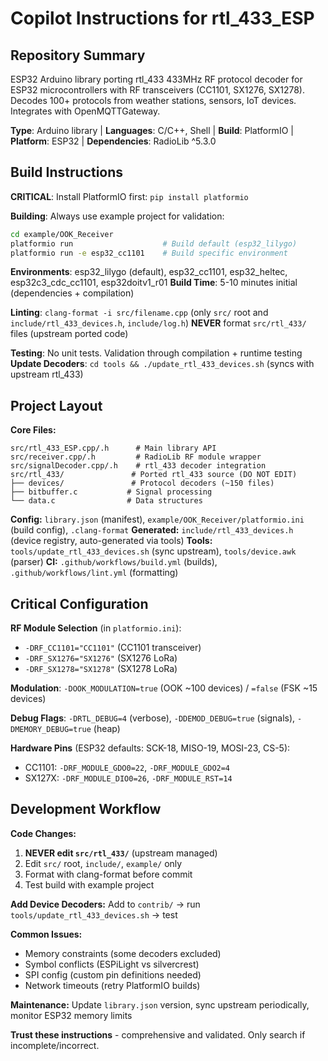 # Copilot Instructions for rtl_433_ESP

## Repository Summary

ESP32 Arduino library porting rtl_433 433MHz RF protocol decoder for ESP32 microcontrollers with RF transceivers (CC1101, SX1276, SX1278). Decodes 100+ protocols from weather stations, sensors, IoT devices. Integrates with OpenMQTTGateway.

**Type**: Arduino library | **Languages**: C/C++, Shell | **Build**: PlatformIO | **Platform**: ESP32 | **Dependencies**: RadioLib ^5.3.0

## Build Instructions

**CRITICAL**: Install PlatformIO first: `pip install platformio`

**Building**: Always use example project for validation:
```bash
cd example/OOK_Receiver
platformio run                    # Build default (esp32_lilygo)
platformio run -e esp32_cc1101    # Build specific environment
```

**Environments**: esp32_lilygo (default), esp32_cc1101, esp32_heltec, esp32c3_cdc_cc1101, esp32doitv1_r01
**Build Time**: 5-10 minutes initial (dependencies + compilation)

**Linting**: `clang-format -i src/filename.cpp` (only `src/` root and `include/rtl_433_devices.h`, `include/log.h`)
**NEVER** format `src/rtl_433/` files (upstream ported code)

**Testing**: No unit tests. Validation through compilation + runtime testing
**Update Decoders**: `cd tools && ./update_rtl_433_devices.sh` (syncs with upstream rtl_433)

## Project Layout

**Core Files:**
```
src/rtl_433_ESP.cpp/.h      # Main library API
src/receiver.cpp/.h         # RadioLib RF module wrapper  
src/signalDecoder.cpp/.h    # rtl_433 decoder integration
src/rtl_433/               # Ported rtl_433 source (DO NOT EDIT)
├── devices/               # Protocol decoders (~150 files)  
├── bitbuffer.c           # Signal processing
└── data.c                # Data structures
```

**Config:** `library.json` (manifest), `example/OOK_Receiver/platformio.ini` (build config), `.clang-format`
**Generated:** `include/rtl_433_devices.h` (device registry, auto-generated via tools)
**Tools:** `tools/update_rtl_433_devices.sh` (sync upstream), `tools/device.awk` (parser)
**CI:** `.github/workflows/build.yml` (builds), `.github/workflows/lint.yml` (formatting)

## Critical Configuration

**RF Module Selection** (in `platformio.ini`):
- `-DRF_CC1101="CC1101"` (CC1101 transceiver)
- `-DRF_SX1276="SX1276"` (SX1276 LoRa) 
- `-DRF_SX1278="SX1278"` (SX1278 LoRa)

**Modulation**: `-DOOK_MODULATION=true` (OOK ~100 devices) / `=false` (FSK ~15 devices)

**Debug Flags**: `-DRTL_DEBUG=4` (verbose), `-DDEMOD_DEBUG=true` (signals), `-DMEMORY_DEBUG=true` (heap)

**Hardware Pins** (ESP32 defaults: SCK-18, MISO-19, MOSI-23, CS-5):
- CC1101: `-DRF_MODULE_GDO0=22`, `-DRF_MODULE_GDO2=4`
- SX127X: `-DRF_MODULE_DIO0=26`, `-DRF_MODULE_RST=14`

## Development Workflow

**Code Changes:**
1. **NEVER edit `src/rtl_433/`** (upstream managed)
2. Edit `src/` root, `include/`, `example/` only
3. Format with clang-format before commit
4. Test build with example project

**Add Device Decoders:** Add to `contrib/` → run `tools/update_rtl_433_devices.sh` → test

**Common Issues:**
- Memory constraints (some decoders excluded)
- Symbol conflicts (ESPiLight vs silvercrest)
- SPI config (custom pin definitions needed)
- Network timeouts (retry PlatformIO builds)

**Maintenance:** Update `library.json` version, sync upstream periodically, monitor ESP32 memory limits

**Trust these instructions** - comprehensive and validated. Only search if incomplete/incorrect.